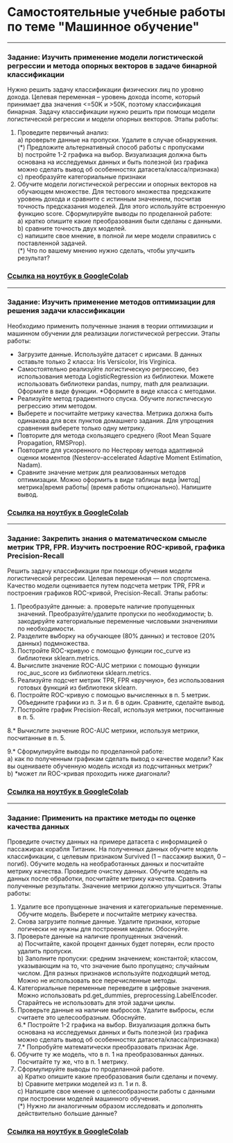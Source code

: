 # Самостоятельные учебные работы по теме "Машинное обучение"

---
###  Задание: Изучить применение модели логистической регрессии и метода опорных векторов в задаче бинарной классификации
Нужно решить задачу классификации физических лиц по уровню дохода. Целевая переменная – уровень дохода income, который принимает два значения <=50K и >50K, поэтому классификация бинарная. 
Задачу классификации нужно решить при помощи модели логистической регрессии и модели опорных векторов.
Этапы работы:  
1. Проведите первичный анализ:  
a) проверьте данные на пропуски. Удалите в случае обнаружения.  
(*) Предложите альтернативный способ работы с пропусками  
b) постройте 1-2 графика на выбор. Визуализация должна быть основана на исследуемых данных и быть полезной (из графика можно сделать вывод об особенностях датасета/класса/признака)  
c) преобразуйте категориальные признаки  
2. Обучите модели логистической регрессии и опорных векторов на обучающем множестве. Для тестового множества предскажите уровень дохода и сравните с истинным значением, посчитав точность предсказания моделей. Для этого используйте встроенную функцию score. Сформулируйте выводы по проделанной работе:  
a) кратко опишите какие преобразования были сделаны с данными.  
b) cравните точность двух моделей.  
c) напишите свое мнение, в полной ли мере модели справились с поставленной задачей.   
(*) Что по вашему мнению нужно сделать, чтобы улучшить результат?
### [Ссылка на ноутбук в GoogleColab](https://colab.research.google.com/drive/1nL_5lxEfw73GDLcV_-oRw0p75-ptnoVV?usp=sharing)
---
###  Задание: Изучить применение методов оптимизации для решения задачи классификации
Необходимо применить полученные знания в теории оптимизации и машинном обучении для реализации логистической регрессии.
Этапы работы:
  - Загрузите данные. Используйте датасет с ирисами. В данных оставьте только 2 класса: Iris Versicolor, Iris Virginica.
  - Самостоятельно реализуйте логистическую регрессию, без использования метода LogisticRegression из библиотеки. Можете использовать библиотеки pandas, numpy, math для реализации. Оформите в виде функции. *Оформите в виде класса с методами.
  - Реализуйте метод градиентного спуска. Обучите логистическую регрессию этим методом.
  - Выберете и посчитайте метрику качества. Метрика должна быть одинакова для всех пунктов домашнего задания. Для упрощения сравнения выберете только одну метрику.
  - Повторите для метода скользящего среднего (Root Mean Square Propagation, RMSProp).
  - Повторите для ускоренного по Нестерову метода адаптивной оценки моментов (Nesterov–accelerated Adaptive Moment Estimation, Nadam).
  - Сравните значение метрик для реализованных методов оптимизации. Можно оформить в виде таблицы вида |метод|метрика|время работы| (время работы опционально). Напишите вывод.
### [Ссылка на ноутбук в GoogleColab](https://colab.research.google.com/drive/19pL7UmYfirBJRaCdNtnxN-mZoujBriU5?usp=sharing)
---
###  Задание: Закрепить знания о математическом смысле метрик TPR, FPR. Изучить построение ROC-кривой, графика Precision-Recall
Решить задачу классификации при помощи обучения модели логистической регрессии. Целевая переменная — пол спортсмена. Качество модели оценивается путем подсчета метрик TPR, FPR и построения графиков ROC-кривой, Precision-Recall.
Этапы работы:
1. Преобразуйте данные:
  a. проверьте наличие пропущенных значений. Преобразуйте/удалите пропуски по необходимости;
  b. закодируйте категориальные переменные числовыми значениями по необходимости.
2. Разделите выборку на обучающее (80% данных) и тестовое (20% данных) подмножества.
3. Постройте ROC-кривую с помощью функции roc_curve из библиотеки sklearn.metrics.
4. Вычислите значение ROC-AUC метрики с помощью функции roc_auc_score из библиотеки sklearn.metrics.
5. Реализуйте подсчет метрик TPR, FPR «вручную», без использования готовых функций из библиотеки sklearn.
6. Постройте ROC-кривую с помощью вычисленных в п. 5 метрик. Объедините графики из п. 3 и п. 6 в один. Сравните, сделайте вывод.
7. Постройте график Precision-Recall, используя метрики, посчитанные в п. 5.
   
8.* Вычислите значение ROC-AUC метрики, используя метрики, посчитанные в п. 5.

9.* Сформулируйте выводы по проделанной работе:  
a) как по полученным графикам сделать вывод о качестве модели? Как вы оцениваете обученную модель исходя из подсчитанных метрик?  
b) *может ли ROC-кривая проходить ниже диагонали?  
### [Ссылка на ноутбук в GoogleColab](https://colab.research.google.com/drive/1EZTDDizuD9TtnuKWkIXbNraUTYdnY1r0?usp=sharing)
---
###  Задание: Применить на практике методы по оценке качества данных
Проведите очистку данных на примере датасета с информацией о пассажирах корабля Титаник. На полученных данных обучите модель классификации, с целевым признаком Survived (1 – пассажир выжил, 0 – погиб). Обучите модель на необработанных данных и посчитайте метрику качества. Проведите очистку данных. Обучите модель на данных после обработки, посчитайте метрику качества. Сравнить полученные результаты. Значение метрики должно улучшиться.
Этапы работы:
1. Удалите все пропущенные значения и категориальные переменные. Обучите модель. Выберете и посчитайте метрику качества.
2. Снова загрузите полные данные. Удалите признаки, которые логически не нужны для построения модели. Обоснуйте.
3. Проверьте данные на наличие пропущенных значений.  
  a) Посчитайте, какой процент данных будет потерян, если просто удалить пропуски.  
  b) Заполните пропуски: средним значением; константой; классом, указывающим на то, что значение было пропущено; случайным числом. Для разных признаков используйте подходящий метод. Можно не использовать все перечисленные методы.  
4. Категориальные переменные переведите в цифровые значения. Можно использовать pd.get_dummies, preprocessing.LabelEncoder. Старайтесь не использовать для этой задачи циклы.
5. Проверьте данные на наличие выбросов. Удалите выбросы, если считаете это целесообразным. Обоснуйте.  
6.* Постройте 1-2 графика на выбор. Визуализация должна быть основана на исследуемых данных и быть полезной (из графика можно сделать вывод об особенностях датасета/класса/признака)  
7.* Попробуйте математически преобразовать признак Age.  
8. Обучите ту же модель, что в п. 1 на преобразованных данных. Посчитайте ту же, что в п. 1 метрику.  
9. Сформулируйте выводы по проделанной работе.  
  a) Кратко опишите какие преобразования были сделаны и почему.  
  b) Сравните метрики моделей из п. 1 и п. 8.  
  c) Напишите свое мнение о целесообразности работы с данными при построении моделей машинного обучения.    
  (*) Нужно ли аналогичным образом исследовать и дополнять действительно большие данные?
### [Ссылка на ноутбук в GoogleColab](https://colab.research.google.com/drive/1Vw6m66wt1wQKqZUXtUz3pQQcVzQVOdJt?usp=sharing)
